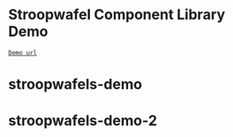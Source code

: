 # Stroopwafel Component Library Demo

[`Demo url`](https://stroopwafels-demo.vercel.app/)

# stroopwafels-demo
# stroopwafels-demo-2
